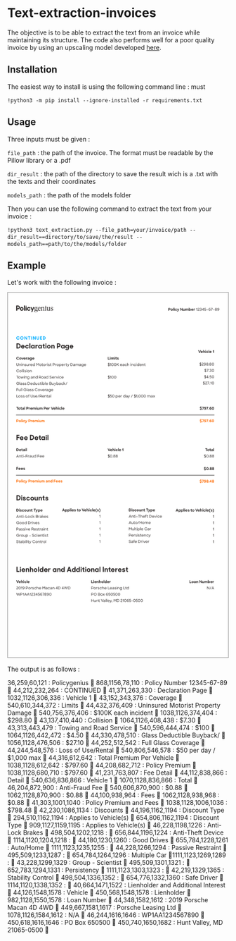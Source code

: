 Text-extraction-invoices
=====================

The objective is to be able to extract the text from an invoice while maintaining its structure. 
The code also performs well for a poor quality invoice by using an upscaling model developed [here](https://github.com/openvinotoolkit/openvino_notebooks/tree/main/notebooks/202-vision-superresolution).

Installation
----

The easiest way to install is using the following command line : must 
~~~ 
!python3 -m pip install --ignore-installed -r requirements.txt 
~~~

Usage
----

Three inputs must be given :

``file_path`` : the path of the invoice. The format must be readable by the Pillow library or a .pdf

``dir_result`` : the path of the directory to save the result wich is a .txt with the texts and their coordinates

``models_path`` : the path of the models folder

Then you can use the following command to extract the text from your invoice :

~~~ 
!python3 text_extraction.py --file_path=your/invoice/path --dir_result==directory/to/save/the/result --models_path==path/to/the/models/folder
~~~

Example
----

Let's work with the following invoice :

![](image/sample-auto-insurance-declarations-page_2_2x.jpg)

The output is as follows :

36,259,60,121 : Policygenius

868,1156,78,110 : Policy Number 12345-67-89

44,212,232,264 : CONTINUED

41,371,263,330 : Declaration Page

1032,1126,306,336 : Vehicle 1

43,152,343,376 : Coverage

540,610,344,372 : Limits

44,432,376,409 : Uninsured Motorist Property Damage

540,756,376,406 : $100K each incident

1038,1126,374,404 : $298.80

43,137,410,440 : Collision

1064,1126,408,438 : $7.30

43,313,443,479 : Towing and Road Service

540,596,444,474 : $100

1064,1126,442,472 : $4.50

44,330,478,510 : Glass Deductible Buyback/

1056,1128,476,506 : $27.10

44,252,512,542 : Full Glass Coverage

44,244,548,576 : Loss of Use/Rental

540,806,546,578 : $50 per day / $1,000 max

44,316,612,642 : Total Premium Per Vehicle

1038,1128,612,642 : $797.60

44,208,682,712 : Policy Premium

1038,1128,680,710 : $797.60

41,231,763,807 : Fee Detail

44,112,838,866 : Detail

540,636,836,866 : Vehicle 1

1070,1128,836,866 : Total

46,204,872,900 : Anti-Fraud Fee

540,606,870,900 : $0.88

1062,1128,870,900 : $0.88

44,100,938,964 : Fees

1062,1128,938,968 : $0.88

41,303,1001,1040 : Policy Premium and Fees

1038,1128,1006,1036 : $798.48

42,230,1086,1134 : Discounts

44,196,1162,1194 : Discount Type

294,510,1162,1194 : Applies to Vehicle(s)

654,806,1162,1194 : Discount Type

909,1127,1159,1195 : Applies to Vehicle(s)

46,228,1198,1226 : Anti-Lock Brakes

498,504,1202,1218 : 
656,844,1196,1224 : Anti-Theft Device

1114,1120,1204,1218 : 
44,180,1230,1260 : Good Drives

655,784,1228,1261 : Auto/Home

1111,1123,1235,1255 : 
44,228,1266,1294 : Passive Restraint

495,509,1233,1287 : 
654,784,1264,1296 : Multiple Car

1111,1123,1269,1289 : 
43,228,1299,1329 : Group - Scientist

495,509,1301,1321 : 
652,783,1294,1331 : Persistency

1111,1123,1303,1323 : 
42,219,1329,1365 : Stability Control

498,504,1336,1352 : 
654,776,1332,1360 : Safe Driver

1114,1120,1338,1352 : 
40,664,1471,1522 : Lienholder and Additional Interest

44,126,1548,1578 : Vehicle

450,568,1548,1578 : Lienholder

982,1128,1550,1578 : Loan Number

44,348,1582,1612 : 2019 Porsche Macan 4D 4WD

449,667,1581,1617 : Porsche Leasing Ltd

1078,1126,1584,1612 : N/A

46,244,1616,1646 : WP1AA1234567890

450,618,1616,1646 : PO Box 650500

450,740,1650,1682 : Hunt Valley, MD 21065-0500

